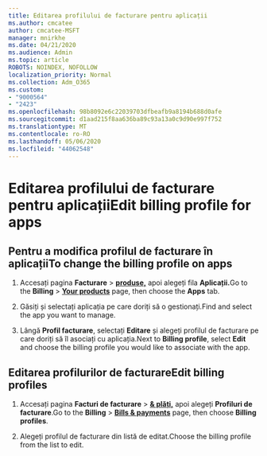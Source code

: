 ```yaml
---
title: Editarea profilului de facturare pentru aplicații
ms.author: cmcatee
author: cmcatee-MSFT
manager: mnirkhe
ms.date: 04/21/2020
ms.audience: Admin
ms.topic: article
ROBOTS: NOINDEX, NOFOLLOW
localization_priority: Normal
ms.collection: Adm_O365
ms.custom:
- "9000564"
- "2423"
ms.openlocfilehash: 98b8092e6c22039703dfbeafb9a8194b688d0afe
ms.sourcegitcommit: d1aad215f8aa636ba89c93a13a0c9d90e997f752
ms.translationtype: MT
ms.contentlocale: ro-RO
ms.lasthandoff: 05/06/2020
ms.locfileid: "44062548"
---
```

# <a name="edit-billing-profile-for-apps"></a><span data-ttu-id="cd8a0-102">Editarea profilului de facturare pentru aplicații</span><span class="sxs-lookup"><span data-stu-id="cd8a0-102">Edit billing profile for apps</span></span>

## <a name="to-change-the-billing-profile-on-apps"></a><span data-ttu-id="cd8a0-103">Pentru a modifica profilul de facturare în aplicații</span><span class="sxs-lookup"><span data-stu-id="cd8a0-103">To change the billing profile on apps</span></span>

1. <span data-ttu-id="cd8a0-104">Accesați pagina **Facturare** > **[produse,](https://go.microsoft.com/fwlink/p/?linkid=842054)** apoi alegeți fila **Aplicații.**</span><span class="sxs-lookup"><span data-stu-id="cd8a0-104">Go to the **Billing** > **[Your products](https://go.microsoft.com/fwlink/p/?linkid=842054)** page, then choose the **Apps** tab.</span></span>

2. <span data-ttu-id="cd8a0-105">Găsiți și selectați aplicația pe care doriți să o gestionați.</span><span class="sxs-lookup"><span data-stu-id="cd8a0-105">Find and select the app you want to manage.</span></span>  

3. <span data-ttu-id="cd8a0-106">Lângă **Profil facturare**, selectați **Editare** și alegeți profilul de facturare pe care doriți să îl asociați cu aplicația.</span><span class="sxs-lookup"><span data-stu-id="cd8a0-106">Next to **Billing profile**, select **Edit** and choose the billing profile you would like to associate with the app.</span></span>

## <a name="edit-billing-profiles"></a><span data-ttu-id="cd8a0-107">Editarea profilurilor de facturare</span><span class="sxs-lookup"><span data-stu-id="cd8a0-107">Edit billing profiles</span></span>

1. <span data-ttu-id="cd8a0-108">Accesați pagina **Facturi de facturare** > **[& plăți,](https://go.microsoft.com/fwlink/p/?linkid=848039)** apoi alegeți **Profiluri de facturare**.</span><span class="sxs-lookup"><span data-stu-id="cd8a0-108">Go to the **Billing** > **[Bills & payments](https://go.microsoft.com/fwlink/p/?linkid=848039)** page, then choose **Billing profiles**.</span></span>

2. <span data-ttu-id="cd8a0-109">Alegeți profilul de facturare din listă de editat.</span><span class="sxs-lookup"><span data-stu-id="cd8a0-109">Choose the billing profile from the list to edit.</span></span>